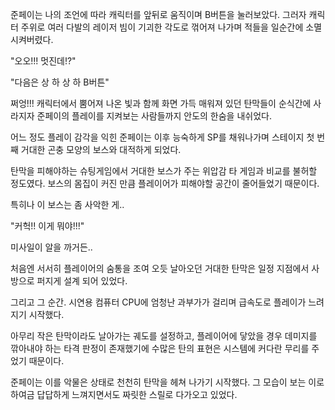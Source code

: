 준페이는 나의 조언에 따라 캐릭터를 앞뒤로 움직이며 B버튼을 눌러보았다. 그러자 캐릭터 주위로 여러 다발의 레이저 빔이 기괴한 각도로 꺾어져 나가며 적들을 일순간에 소멸 시켜버렸다.

"오오!!! 멋진데!?"

"다음은 상 하 상 하 B버튼"

쩌엉!!! 캐릭터에서 뿜어져 나온 빛과 함께 화면 가득 매워져 있던 탄막들이 순식간에 사라지자 준페이의 플레이를 지켜보는 사람들까지 안도의 한숨을 내쉬었다.

어느 정도 플레이 감각을 익힌 준페이는 이후 능숙하게 SP를 채워나가며 스테이지 첫 번째 거대한 곤충 모양의 보스와 대적하게 되었다.

탄막을 피해야하는 슈팅게임에서 거대한 보스가 주는 위압감 타 게임과 비교를 불허할 정도였다. 보스의 몸집이 커진 만큼 플레이어가 피해야할 공간이 줄어들었기 때문이다.

특히나 이 보스는 좀 사악한 게..

"커헉!! 이게 뭐야!!!"

미사일이 알을 까거든.. 

처음엔 서서히 플레이어의 숨통을 조여 오듯 날아오던 거대한 탄막은 일정 지점에서 사방으로 퍼지게 설계 되어 있었다.

그리고 그 순간. 시연용 컴퓨터 CPU에 엄청난 과부가가 걸리며 급속도로 플레이가 느려지기 시작했다.

아무리 작은 탄막이라도 날아가는 궤도를 설정하고, 플레이어에 닿았을 경우 데미지를 깎아내야 하는 타격 판정이 존재했기에 수많은 탄의 표현은 시스템에 커다란 무리를 주었기 때문이다.

준페이는 이를 악물은 상태로 천천히 탄막을 헤쳐 나가기 시작했다. 그 모습이 보는 이로 하여금 답답하게 느껴지면서도 짜릿한 스릴로 다가오고 있었다.